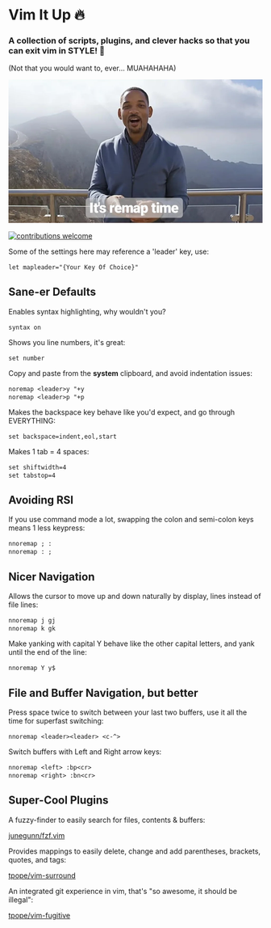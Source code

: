 # Vim It Up 🔥
### A collection of scripts, plugins, and clever hacks so that you can exit vim in STYLE! 🚀

(Not that you would want to, ever... MUAHAHAHA)

![Vim It Up](vim.png)

[![contributions welcome](https://img.shields.io/badge/contributions-welcome-brightgreen.svg?style=flat)](./CONTRIBUTING.md)

Some of the settings here may reference a 'leader' key, use:
```vim
let mapleader="{Your Key Of Choice}"
```

## Sane-er Defaults

Enables syntax highlighting, why wouldn't you?
```vim
syntax on
```

Shows you line numbers, it's great:
```vim
set number
```

Copy and paste from the **system** clipboard, and avoid indentation issues:
```vim
noremap <leader>y "+y
noremap <leader>p "+p
```

Makes the backspace key behave like you'd expect, and go through EVERYTHING:
```vim
set backspace=indent,eol,start
```

Makes 1 tab = 4 spaces:
```vim
set shiftwidth=4
set tabstop=4
```

## Avoiding RSI

If you use command mode a lot, swapping the colon and semi-colon keys means 1 less keypress:
```vim
nnoremap ; :
nnoremap : ;
```
## Nicer Navigation
Allows the cursor to move up and down naturally by display, lines instead of file lines:
```vim
nnoremap j gj
nnoremap k gk
```

Make yanking with capital Y behave like the other capital letters, and yank until the end of the line:
```vim
nnoremap Y y$
```

## File and Buffer Navigation, but better
Press space twice to switch between your last two buffers, use it all the time for superfast switching:
```vim
nnoremap <leader><leader> <c-^>
```

Switch buffers with Left and Right arrow keys:
```vim
nnoremap <left> :bp<cr>
nnoremap <right> :bn<cr>
```

## Super-Cool Plugins

A fuzzy-finder to easily search for files, contents & buffers:

[junegunn/fzf.vim](https://github.com/junegunn/fzf.vim)

Provides mappings to easily delete, change and add parentheses, brackets, quotes, and tags:

[tpope/vim-surround](https://github.com/tpope/vim-surround)

An integrated git experience in vim, that's "so awesome, it should be illegal":

[tpope/vim-fugitive](https://github.com/tpope/vim-fugitive)
